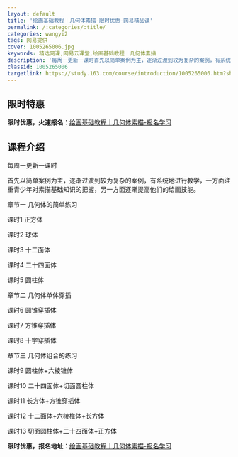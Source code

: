```yaml
---
layout: default
title: '绘画基础教程｜几何体素描-限时优惠-网易精品课'
permalink: /:categories/:title/
categories: wangyi2
tags: 网易提供
cover: 1005265006.jpg
keywords: 精选网课,网易云课堂,绘画基础教程｜几何体素描
description: '每周一更新一课时首先以简单案例为主，逐渐过渡到较为复杂的案例，有系统地进行教学，一方面注重青少年对素描基础知识的把握，另'
classid: 1005265006
targetlink: https://study.163.com/course/introduction/1005265006.htm?share=1&shareId=1025206652&utm_campaign=share&utm_medium=iphoneShare&utm_source=&utm_u=1025206652
---
```


## 限时特惠

**限时优惠，火速报名**：[绘画基础教程｜几何体素描-报名学习](https://study.163.com/course/introduction/1005265006.htm?share=1&shareId=1025206652&utm_campaign=share&utm_medium=iphoneShare&utm_source=&utm_u=1025206652)

## 课程介绍

每周一更新一课时

首先以简单案例为主，逐渐过渡到较为复杂的案例，有系统地进行教学，一方面注重青少年对素描基础知识的把握，另一方面逐渐提高他们的绘画技能。

章节一	几何体的简单练习

课时1	正方体

课时2	球体

课时3	十二面体

课时4	二十四面体

课时5	圆柱体

章节二	几何体单体穿插

课时6	圆锥穿插体

课时7	方锥穿插体

课时8	十字穿插体

章节三	几何体组合的练习

课时9	圆柱体+六棱锥体

课时10	二十四面体+切面圆柱体

课时11	长方体+方锥穿插体

课时12	十二面体+六棱椎体+长方体

课时13	切面圆柱体+二十四面体+正方体

**限时优惠，报名地址**：[绘画基础教程｜几何体素描-报名学习](https://study.163.com/course/introduction/1005265006.htm?share=1&shareId=1025206652&utm_campaign=share&utm_medium=iphoneShare&utm_source=&utm_u=1025206652)

